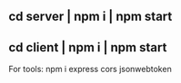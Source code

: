 cd server |
npm i |
npm start
--------------------------------------
cd client |
npm i |
npm start
--------------------------------------
For tools: npm i express cors jsonwebtoken
